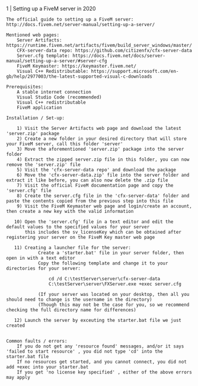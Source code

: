 1 | Setting up a FiveM server in 2020

    The official guide to setting up a FiveM server: http://docs.fivem.net/server-manual/setting-up-a-server/

    Mentioned web pages:
        Server Artifacts: https://runtime.fivem.net/artifacts/fivem/build_server_windows/master/
        CFX-server-data repo: https://github.com/citizenfx/cfx-server-data
        Server.cfg template: https://docs.fivem.net/docs/server-manual/setting-up-a-server/#server-cfg
        FiveM Keymaster: https://keymaster.fivem.net/
        Visual C++ Redistributable: https://support.microsoft.com/en-gb/help/2977003/the-latest-supported-visual-c-downloads

    Prerequisites: 
        A stable internet connection
        Visual Studio Code (recommended)
        Visual C++ redistributable
        FiveM application
    
    Installation / Set-up:

        1) Visit the Server Artifacts web page and download the latest 'server.zip' package
        2) Create a new folder in your desired directory that will store your FiveM server, call this folder 'server'
        3) Move the aforementioned 'server.zip' package into the server folder
        4) Extract the zipped server.zip file in this folder, you can now remove the 'server.zip' file
        5) Visit the 'cfx-server-data repo' and download the package
        6) Move the 'cfx-server-data.zip' file into the server folder and extract it like before, you can also now delete the .zip file
        7) Visit the official FiveM documentation page and copy the 'server.cfg' file
        8) Create the server.cfg file in the 'cfx-server-data' folder and paste the contents copied from the previous step into this file
        9) Visit the FiveM Keymaster web page and login/create an account, then create a new key with the valid information   

       10) Open the 'server.cfg' file in a text editor and edit the default values to the specified values for your server
           this includes the sv_licenseKey which can be obtained after registering your server on the FiveM Key master web page

       11) Creating a launcher file for the server:
                Create a 'starter.bat' file in your server folder, then open in with a text editor
                Copy the following template and change it to your directories for your server:

                    cd /d C:\testServer\server\cfx-server-data
                    C:\testServer\server\FXServer.exe +exec server.cfg

                (If your server was located on your desktop, then all you should need to change is the username in the directory)
                (Though this may not be the case for you, so we recommend checking the full directory name for differences)

       12) Launch the server by exceuting the starter.bat file we just created

    
    Common faults / errors:
        If you do not get any 'resource found' messages, and/or it says 'failed to start resource' , you did not type 'cd' into the starter.bat file
        If no resources get started, and you cannot connect, you did not add +exec into your starter.bat
        If you get 'no license key specified' , either of the above errors may apply

